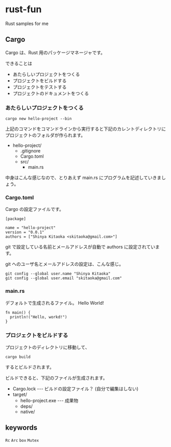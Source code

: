 rust-fun
========

Rust samples for me


## Cargo

Cargo は、Rust 用のパッケージマネージャです。

できることは
* あたらしいプロジェクトをつくる
* プロジェクトをビルドする
* プロジェクトをテストする
* プロジェクトのドキュメントをつくる

### あたらしいプロジェクトをつくる

```
cargo new hello-project --bin
```

上記のコマンドをコマンドラインから実行すると下記のカレントディレクトリにプロジェクトのフォルダが作られます。

* hello-project/
  * .gitignore
  * Cargo.toml
  * src/
    * main.rs

中身はこんな感じなので、とりあえず main.rs にプログラムを記述していきましょう。

### Cargo.toml

Cargo の設定ファイルです。

```
[package]

name = "hello-project"
version = "0.0.1"
authors = ["Shinya Kitaoka <skitaoka@gmail.com>"]
```

git で設定している名前とメールアドレスが自動で authors に設定されています。

git へのユーザ名とメールアドレスの設定は、こんな感じ。

```
git config --global user.name "Shinya Kitaoka"
git config --global user.email "skitaoka@gmail.com"
```

### main.rs

デフォルトで生成されるファイル。 Hello World!

```
fn main() {
  println!("Hello, workd!")
}
```

### プロジェクトをビルドする

プロジェクトのディレクトリに移動して、
```
cargo build
```
するとビルドされます。

ビルドできると、下記のファイルが生成されます。

* Cargo.lock --- ビルドの設定ファイル？ (自分で編集はしない)
* target/
  * hello-project.exe  --- 成果物
  * deps/
  * native/

## keywords

`Rc`
`Arc`
`box`
`Mutex`

